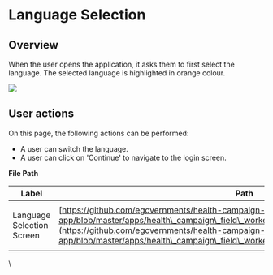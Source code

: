 # Language Selection

## Overview

When the user opens the application, it asks them to first select the language. The selected language is highlighted in orange colour.

![](https://lh5.googleusercontent.com/5bnaSTNrs6aniDQHe8\_oO6iGM-A-hJuBL9za0cn204l-QQroxsF\_JJXZmgXgmS2-pxcvmLkCSVzzlxnHzC3XTHn0T0wR7FEM5-KAbCXWsW86tBzq9LkVCGfZWZXyZRcykfxGRgFEf4ZB7rZkUOlmd7c)

## User actions

On this page, the following actions can be performed:

* A user can switch the language.
* A user can click on 'Continue' to navigate to the login screen.

**File Path**&#x20;



| Label                      | Path                                                                                                                                                                                                                                                                                                                   | Widgets Description                                                                                                                                                                                                                                                                                                                                               |
| -------------------------- | ---------------------------------------------------------------------------------------------------------------------------------------------------------------------------------------------------------------------------------------------------------------------------------------------------------------------- | ----------------------------------------------------------------------------------------------------------------------------------------------------------------------------------------------------------------------------------------------------------------------------------------------------------------------------------------------------------------- |
| Language Selection Screen  | [https://github.com/egovernments/health-campaign-field-worker-app/blob/master/apps/health\_campaign\_field\_worker\_app/lib/pages/language\_selection.dart](https://github.com/egovernments/health-campaign-field-worker-app/blob/master/apps/health\_campaign\_field\_worker\_app/lib/pages/language\_selection.dart) | <p>Language Selection Card : <a href="https://github.com/egovernments/health-campaign-field-worker-app/blob/master/packages/digit_components/lib/widgets/molecules/digit_language_card.dart">https://github.com/egovernments/health-campaign-field-worker-app/blob/master/packages/digit_components/lib/widgets/molecules/digit_language_card.dart</a></p><p></p> |

\
